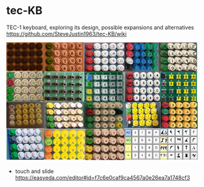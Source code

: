 # tec-KB
TEC-1 keyboard, exploring its design, possible expansions and alternatives
https://github.com/SteveJustin1963/tec-KB/wiki

![](https://github.com/SteveJustin1963/tec-KB/blob/master/pics/kb-fun.png)

* touch and slide
https://easyeda.com/editor#id=f7c6e0caf9ca4567a0e26ea7a1748cf3

